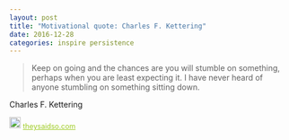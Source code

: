 ```yaml
---
layout: post
title: "Motivational quote: Charles F. Kettering"
date: 2016-12-28
categories: inspire persistence
---
```

> Keep on going and the chances are you will stumble on something, perhaps when you are least expecting it. I have never heard of anyone stumbling on something sitting down.

Charles F. Kettering

<span style="z-index:50;font-size:0.9em;"><img src="https://theysaidso.com/branding/theysaidso.png" height="20" width="20" alt="theysaidso.com"/><a href="https://theysaidso.com" title="Powered by quotes from theysaidso.com" style="color: #9fcc25; margin-left: 4px; vertical-align: middle;">theysaidso.com</a></span>
